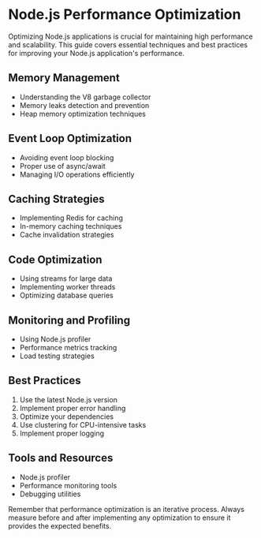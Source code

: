 # Node.js Performance Optimization

Optimizing Node.js applications is crucial for maintaining high performance and scalability. This guide covers essential techniques and best practices for improving your Node.js application's performance.

## Memory Management

- Understanding the V8 garbage collector
- Memory leaks detection and prevention
- Heap memory optimization techniques

## Event Loop Optimization

- Avoiding event loop blocking
- Proper use of async/await
- Managing I/O operations efficiently

## Caching Strategies

- Implementing Redis for caching
- In-memory caching techniques
- Cache invalidation strategies

## Code Optimization

- Using streams for large data
- Implementing worker threads
- Optimizing database queries

## Monitoring and Profiling

- Using Node.js profiler
- Performance metrics tracking
- Load testing strategies

## Best Practices

1. Use the latest Node.js version
2. Implement proper error handling
3. Optimize your dependencies
4. Use clustering for CPU-intensive tasks
5. Implement proper logging

## Tools and Resources

- Node.js profiler
- Performance monitoring tools
- Debugging utilities

Remember that performance optimization is an iterative process. Always measure before and after implementing any optimization to ensure it provides the expected benefits.
